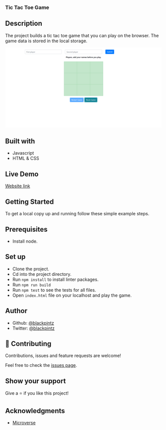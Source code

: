 ### Tic Tac Toe Game

## Description

The project builds a tic tac toe game that you can play on the browser. The game data is stored in the local storage.

![screenshot](./tic-tac-toe-game.png)


## Built with

- Javascript
- HTML & CSS

## Live Demo 

[Website link](https://raw.githack.com/blackpintz/tic-tac-game-js/test-game-using-jest/dist/index.html)

## Getting Started

To get a local copy up and running follow these simple example steps.

## Prerequisites

- Install node.

## Set up

- Clone the project.
- Cd into the project directory.
- Run ```npm install``` to install linter packages.
- Run ```npm run build```
- Run ```npm test``` to see the tests for all files.
- Open ```index.html``` file on your localhost and play the game.



## Author

- Github: [@blackpintz](https://github.com/blackpintz)
- Twitter: [@blackpintz](https://twitter.com/blackpintz)


## 🤝 Contributing

Contributions, issues and feature requests are welcome!

Feel free to check the [issues page](https://github.com/blackpintz/tic-tac-game-js/issues).

## Show your support

Give a ⭐️ if you like this project!

## Acknowledgments

- [Microverse](https://www.microverse.org/)




